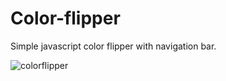 # Color-flipper
Simple javascript color flipper with navigation bar.

![colorflipper](https://user-images.githubusercontent.com/96692767/152192824-1779e89a-a17b-4674-8d18-308e00db6631.gif)
